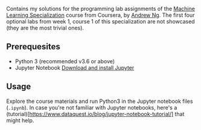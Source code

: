 Contains my solutions for the programming lab assignments of the [Machine Learning Specialization](https://www.coursera.org/specializations/machine-learning-introduction?action=enroll&utm_campaign=social-andrew-linkedin-mls-launch-2022&utm_medium=institutions&utm_source=deeplearning-ai) course from Coursera, by [Andrew Ng](https://www.andrewng.org/). The first four optional labs from week 1, course 1 of this specialization are not showcased (they are the most trivial ones).

## Prerequesites
* Python 3 (recommended v3.6 or above)
* Jupyter Notebook [Download and install Jupyter](https://jupyter.org/install)

## Usage
Explore the course materials and run Python3 in the Jupyter notebook files (```.ipynb```). In case you're not familiar with Jupyter notebooks, here's a (tutorial)[https://www.dataquest.io/blog/jupyter-notebook-tutorial/] that might help.
